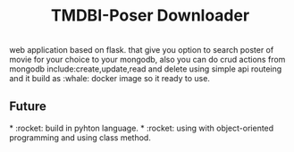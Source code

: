<div align="center">  
  <h1> TMDBI-Poser Downloader</h1>
</div>

<br>

<div>
  web application based on flask.
  that give you option to search poster of movie
  for your choice to your mongodb,
  also you can do crud actions from mongodb include:create,update,read and delete using simple api routeing
  and it build as :whale: docker image so it ready to use.
</div>
 
 ## Future
 <div list-style-type: none>
 * :rocket: build in pyhton language.
 * :rocket: using with object-oriented programming and using class method.
 </div>
